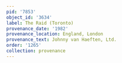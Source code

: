 ```yaml
---
pid: '7853'
object_id: '3634'
label: The Raid (Toronto)
provenance_date: '1982'
provenance_location: England, London
provenance_text: Johnny van Haeften, Ltd.
order: '1265'
collection: provenance
---
```

